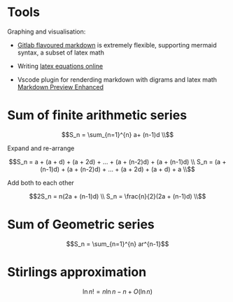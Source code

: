# Tools

Graphing and visualisation:

- [Gitlab flavoured markdown](https://docs.gitlab.com/ee/user/markdown.html) is extremely flexible, supporting mermaid syntax, a subset of latex math

- Writing [latex equations online](https://www.hostmath.com/)

- Vscode plugin for renderding markdown with digrams and latex math [Markdown Preview Enhanced](https://marketplace.visualstudio.com/items?itemName=shd101wyy.markdown-preview-enhanced)

# Sum of finite arithmetic series

```math
S_n = \sum_{n=1}^{n} a+ (n-1)d \\
```
Expand and re-arrange
```math
S_n = a + (a + d) + (a + 2d) + ... +  (a + (n-2)d) + (a + (n-1)d) \\
S_n = (a + (n-1)d) + (a + (n-2)d) + ... + (a + 2d) + (a + d) + a \\
```
Add both to each other
```math
2S_n = n(2a + (n-1)d) \\
S_n = \frac{n}{2}(2a + (n-1)d) \\
```

# Sum of Geometric series

```math
S_n = \sum_{n=1}^{n} ar^{n-1}
```
# Stirlings approximation

```math
\ln n! = n \ln n - n + O(\ln n)
```